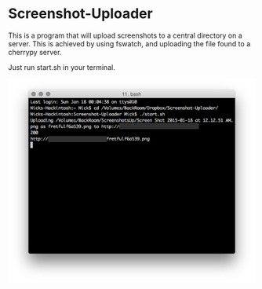 # Screenshot-Uploader

This is a program that will upload screenshots to a central directory on a server. This is achieved by using fswatch, and uploading the file found to a cherrypy server. 

Just run start.sh in your terminal.

![Screenshot](https://raw.githubusercontent.com/ollien/Screenshot-Uploader/master/README_SCREENSHOT.png)
